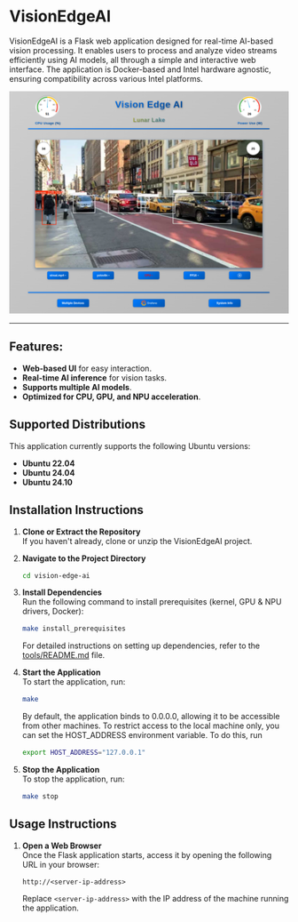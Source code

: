 
# VisionEdgeAI 

VisionEdgeAI is a Flask web application designed for real-time AI-based vision processing. It enables users to process and analyze video streams efficiently using AI models, all through a simple and interactive web interface. The application is Docker-based and Intel hardware agnostic, ensuring compatibility across various Intel platforms.

<p align="center">
  <img src="static/images/screenshot_1.png" alt="VisionEdgeAI Screenshot">
</p>

---

## Features:
- **Web-based UI** for easy interaction.
- **Real-time AI inference** for vision tasks.
- **Supports multiple AI models**.
- **Optimized for CPU, GPU, and NPU acceleration**.

## Supported Distributions
This application currently supports the following Ubuntu versions:
- **Ubuntu 22.04**
- **Ubuntu 24.04**
- **Ubuntu 24.10**

## Installation Instructions

1. **Clone or Extract the Repository**  
   If you haven't already, clone or unzip the VisionEdgeAI project.

2. **Navigate to the Project Directory**  
   ```bash
   cd vision-edge-ai 
   ```

3. **Install Dependencies**  
   Run the following command to install prerequisites (kernel, GPU & NPU drivers, Docker):  
   ```bash
   make install_prerequisites
   ```  
   For detailed instructions on setting up dependencies, refer to the [tools/README.md](tools/README.md) file.

4. **Start the Application**  
   To start the application, run:  
   ```bash
   make
   ```

   By default, the application binds to 0.0.0.0, allowing it to be accessible from other machines. To restrict access to the local machine only, you can set the HOST_ADDRESS environment variable. To do this, run
   ```bash
   export HOST_ADDRESS="127.0.0.1" 
   ```

5. **Stop the Application**  
   To stop the application, run:  
   ```bash
   make stop
   ```

## Usage Instructions

1. **Open a Web Browser**  
   Once the Flask application starts, access it by opening the following URL in your browser:  
   ```
   http://<server-ip-address>
   ```  
   Replace `<server-ip-address>` with the IP address of the machine running the application.
